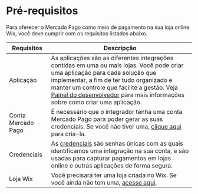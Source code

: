 # Pré-requisitos

Para oferecer o Mercado Pago como meio de pagamento na sua loja online Wix, você deve cumprir com os requisitos listados abaixo.

| Requisitos | Descripção |
|---|---|
| Aplicação | As aplicações são as diferentes integrações contidas em uma ou mais lojas. Você pode criar uma aplicação para cada solução que implementar, a fim de ter tudo organizado e manter um controle que facilite a gestão. Veja [Painel do desenvolvedor](/developers/pt/docs/wix/additional-content/your-integrations/dashboard) para mais informações sobre como criar uma aplicação. |
| Conta Mercado Pago | É necessário que o integrador tenha uma conta Mercado Pago para poder gerar as suas credenciais. Se você não tiver uma, [clique aqui](https://www.mercadopago[FAKER][URL][DOMAIN]/hub/registro/terragem) para cria-la.|
| Credenciais	 | As [credenciais](/developers/pt/docs/wix/additional-content/your-integrations/credentials) são senhas únicas com as quais identificamos uma integração na sua conta, e são usadas para capturar pagamentos em lojas online e outras aplicações de forma segura. |
| Loja Wix | Você precisará ter uma loja criada no Wix. Se você ainda não tem uma, [acesse aqui](https://www.wix.com). |
